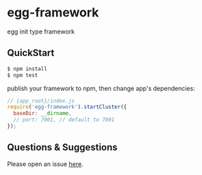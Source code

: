 # egg-framework

egg init type framework

## QuickStart

```bash
$ npm install
$ npm test
```

publish your framework to npm, then change app's dependencies:

```js
// {app_root}/index.js
require('egg-framework').startCluster({
  baseDir: __dirname,
  // port: 7001, // default to 7001
});

```

## Questions & Suggestions

Please open an issue [here](https://github.com/eggjs/egg/issues).

